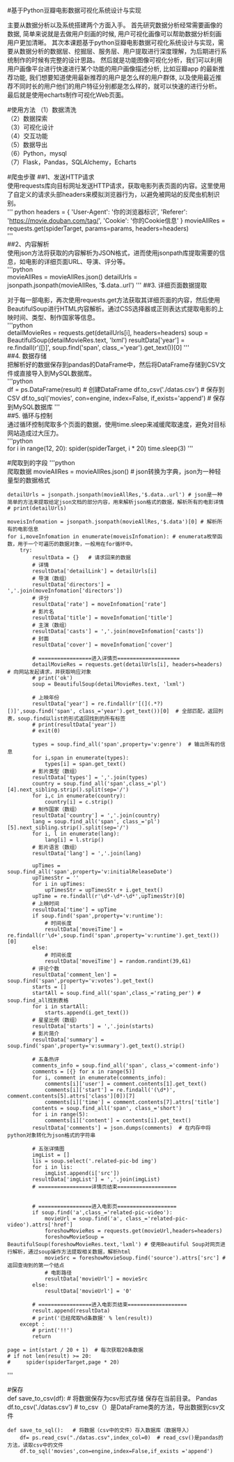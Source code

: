 #基于Python豆瓣电影数据可视化系统设计与实现

主要从数据分析以及系统搭建两个方面入手。 首先研究数据分析经常需要画像的数据, 简单来说就是去做用户刻画的时候, 用户可视化画像可以帮助数据分析刻画用户更加清晰。 其次本课题基于python豆瓣电影数据可视化系统设计与实现，需要从数据分析的数据层、挖掘层、服务层、用户提取进行深度理解，为后期进行系统制作的时候有完整的设计思路。 然后就是功能图像可视化分析，我们可以利用用户画像平台进行快速进行某个功能的用户画像描述分析, 比如豆瓣app 的最新推荐功能, 我们想要知道使用最新推荐的用户是怎么样的用户群体, 以及使用最近推荐不同时长的用户他们的用户特征分别都是怎么样的，就可以快速的进行分析。 最后就是使用echarts制作可视化Web页面。 

#使用方法
（1）数据清洗  
（2）数据探索  
（3）可视化设计  
（4）交互功能   
（5）数据导出  
（6）Python，mysql  
（7）Flask，Pandas，SQLAlchemy，Echarts

#爬虫步骤
##1、发送HTTP请求  
使用requests库向目标网址发送HTTP请求，获取电影列表页面的内容。这里使用了自定义的请求头部headers来模拟浏览器行为，以避免被网站的反爬虫机制识别。  
''' python 
headers = {
    'User-Agent': '你的浏览器标识',
    'Referer': 'https://movie.douban.com/tag/',
    'Cookie': '你的Cookie信息'
}
movieAllRes = requests.get(spiderTarget, params=params, headers=headers)  
'''    
##2、内容解析  
使用json方法将获取的内容解析为JSON格式，进而使用jsonpath库提取需要的信息，如电影的详细页面URL、导演、评分等。  
'''python  
movieAllRes = movieAllRes.json()
detailUrls = jsonpath.jsonpath(movieAllRes, '$.data..url')
'''
##3. 详细页面数据提取

对于每一部电影，再次使用requests.get方法获取其详细页面的内容，然后使用BeautifulSoup进行HTML内容解析。通过CSS选择器或正则表达式提取电影的上映时间、类型、制作国家等信息。  
'''python   
detailMovieRes = requests.get(detailUrls[i], headers=headers)
soup = BeautifulSoup(detailMovieRes.text, 'lxml')
resultData['year'] = re.findall(r'[(](.*?)[)]', soup.find('span', class_='year').get_text())[0]
'''  
##4. 数据存储  
把解析好的数据保存到pandas的DataFrame中，然后将DataFrame存储到CSV文件或直接导入到MySQL数据库。  
'''python  
df = ps.DataFrame(result)  # 创建DataFrame
df.to_csv('./datas.csv')  # 保存到CSV
df.to_sql('movies', con=engine, index=False, if_exists='append')  # 保存到MySQL数据库
'''  
##5. 循环与控制  
通过循环控制爬取多个页面的数据，使用time.sleep来减缓爬取速度，避免对目标网站造成过大压力。  
	'''python  
for i in range(12, 20):
    spider(spiderTarget, i * 20)
    time.sleep(3)
'''  

#爬取到的字段
	'''python  
	爬取数据
    movieAllRes = movieAllRes.json()  # json转换为字典，json为一种轻量型的数据格式


    detailUrls = jsonpath.jsonpath(movieAllRes,'$.data..url') # json是一种简单的方法来提取给定json文档的部分内容，用来解析json格式的数据，解析所有的电影详情
    # print(detailUrls)

    moveisInfomation = jsonpath.jsonpath(movieAllRes,'$.data')[0] # 解析所有的电影信息
    for i,moveInfomation in enumerate(moveisInfomation): # enumerata枚举函数，用于一个可遍历的数据对象，一般用在for循环中。
        try:
            resultData = {}   # 请求回来的数据
            # 详情
            resultData['detailLink'] = detailUrls[i]
            # 导演（数组）
            resultData['directors'] = ','.join(moveInfomation['directors'])
            # 评分
            resultData['rate'] = moveInfomation['rate']
            # 影片名
            resultData['title'] = moveInfomation['title']
            # 主演（数组）
            resultData['casts'] = ','.join(moveInfomation['casts'])
            # 封面
            resultData['cover'] = moveInfomation['cover']

            # =================进入详情页====================
            detailMovieRes = requests.get(detailUrls[i], headers=headers)  # 向网站发起请求，并获取响应对象
            # print('ok')
            soup = BeautifulSoup(detailMovieRes.text, 'lxml')

            # 上映年份
            resultData['year'] = re.findall(r'[(](.*?)[)]',soup.find('span', class_='year').get_text())[0]  # 全部匹配，返回列表，soup.find以list的形式返回找到的所有标签
            # print(resultData['year'])
            # exit(0)

            types = soup.find_all('span',property='v:genre')  # 输出所有的信息
            for i,span in enumerate(types):
                types[i] = span.get_text()
            # 影片类型（数组）
            resultData['types'] = ','.join(types)
            country = soup.find_all('span',class_='pl')[4].next_sibling.strip().split(sep='/')
            for i,c in enumerate(country):
                country[i] = c.strip()
            # 制作国家（数组）
            resultData['country'] = ','.join(country)
            lang = soup.find_all('span', class_='pl')[5].next_sibling.strip().split(sep='/')
            for i, l in enumerate(lang):
                lang[i] = l.strip()
            # 影片语言（数组）
            resultData['lang'] = ','.join(lang)

            upTimes = soup.find_all('span',property='v:initialReleaseDate')
            upTimesStr = ''
            for i in upTimes:
                upTimesStr = upTimesStr + i.get_text()
            upTime = re.findall(r'\d*-\d*-\d*',upTimesStr)[0]
            # 上映时间
            resultData['time'] = upTime
            if soup.find('span',property='v:runtime'):
                # 时间长度
                resultData['moveiTime'] = re.findall(r'\d+',soup.find('span',property='v:runtime').get_text())[0]
            else:
                # 时间长度
                resultData['moveiTime'] = random.randint(39,61)
            # 评论个数
            resultData['comment_len'] = soup.find('span',property='v:votes').get_text()
            starts = []
            startAll = soup.find_all('span',class_='rating_per') # soup.find_all找到表格
            for i in startAll:
                starts.append(i.get_text())
            # 星星比例（数组）
            resultData['starts'] = ','.join(starts)
            # 影片简介
            resultData['summary'] = soup.find('span',property='v:summary').get_text().strip()

            # 五条热评
            comments_info = soup.find_all('span', class_='comment-info')
            comments = [{} for x in range(5)]
            for i, comment in enumerate(comments_info):
                comments[i]['user'] = comment.contents[1].get_text()
                comments[i]['start'] = re.findall('(\d*)', comment.contents[5].attrs['class'][0])[7]
                comments[i]['time'] = comment.contents[7].attrs['title']
            contents = soup.find_all('span', class_='short')
            for i in range(5):
                comments[i]['content'] = contents[i].get_text()
            resultData['comments'] = json.dumps(comments)  # 在内存中将python对象转化为json格式的字符串

            # 五张详情图
            imgList = []
            lis = soup.select('.related-pic-bd img')
            for i in lis:
                imgList.append(i['src'])
            resultData['imgList'] = ','.join(imgList)
            # =================详情页结束===================


            # =================进入电影页===================
            if soup.find('a',class_='related-pic-video'):
                movieUrl = soup.find('a', class_='related-pic-video').attrs['href']
                foreshowMovieRes = requests.get(movieUrl,headers=headers)
                foreshowMovieSoup = BeautifulSoup(foreshowMovieRes.text,'lxml') # 使用Beautiful Soup对网页进行解析，通过soup操作方法提取相关数据，解析html
                movieSrc = foreshowMovieSoup.find('source').attrs['src'] # 返回查询到的第一个结点
                # 电影路径
                resultData['movieUrl'] = movieSrc
            else:
                resultData['movieUrl'] = '0'

            # =================进入电影页结束===================
            result.append(resultData)
            # print('已经爬取%d条数据' % len(result))
        except :
            # print('!!')
            return

    page = int(start / 20 + 1)  # 每次获取20条数据
    # if not len(result) >= 20:
    #     spider(spiderTarget,page * 20)
'''  
	

#保存  
	def save_to_csv(df):  # 将数据保存为csv形式存储 保存在当前目录。 Pandas
    	df.to_csv('./datas.csv')   # to_csv（）是DataFrame类的方法，导出数据到csv文件  

	def save_to_sql():   # 将数据（csv中的文件）存入数据库（数据导入）
   		df= ps.read_csv("./datas.csv",index_col=0)  # read_csv()是pandas的方法，读取csv中的文件  
   		df.to_sql('movies',con=engine,index=False,if_exists ='append')

	

